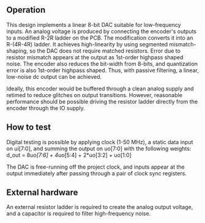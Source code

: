 <!---

This file is used to generate your project datasheet. Please fill in the information below and delete any unused
sections.

You can also include images in this folder and reference them in the markdown. Each image must be less than
512 kb in size, and the combined size of all images must be less than 1 MB.
-->

## Operation

This design implements a linear 8-bit DAC suitable for low-frequency inputs.  An analog voltage is produced by connecting the encoder's outputs to a modified R-2R ladder on the PCB.  The modification converts it into an R-(4R-4R) ladder.  It achieves high-linearity by using segmented mismatch-shaping, so the DAC does not require matched resistors.  Error due to resistor mismatch appears at the output as 1st-order highpass shaped noise.  The encoder also reduces the bit-width from 8-bits, and quantization error is also 1st-order highpass shaped.  Thus, with passive filtering, a linear, low-noise dc output can be achieved.

Ideally, this encoder would be buffered through a clean analog supply and retimed to reduce glitches on output transitions.  However, reasonable performance should be possible driving the resistor ladder directly from the encoder through the IO supply.  

## How to test

Digital testing is possible by applying clock (1-50 MHz), a static data input on ui[7:0], and summing the output on uo[7:0] with the following weights: 
d_out = 8*uo[7:6] + 4*uo[5:4] + 2*uo[3:2] + uo[1:0]

The DAC is free-running off the project clock, and inputs appear at the output immediately after passing through a pair of clock sync registers.

## External hardware

An external resistor ladder is required to create the analog output voltage, and a capacitor is required to filter high-frequency noise.  

